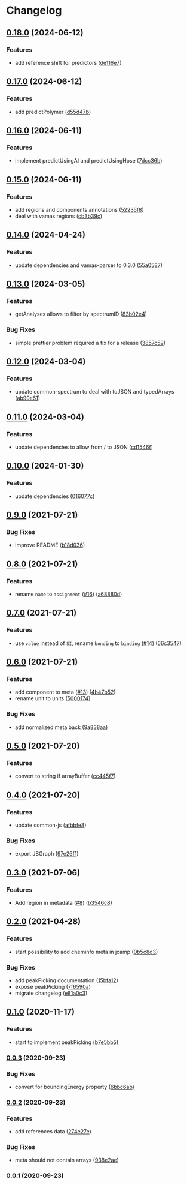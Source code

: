 # Changelog

## [0.18.0](https://github.com/cheminfo/xps-analysis/compare/v0.17.0...v0.18.0) (2024-06-12)


### Features

* add reference shift for predictors ([de116e7](https://github.com/cheminfo/xps-analysis/commit/de116e7f96ab07f7933d7d787a95676efa162310))

## [0.17.0](https://github.com/cheminfo/xps-analysis/compare/v0.16.0...v0.17.0) (2024-06-12)


### Features

* add predictPolymer ([d55d47b](https://github.com/cheminfo/xps-analysis/commit/d55d47b54c185f021655a1a6fb5146038d903083))

## [0.16.0](https://github.com/cheminfo/xps-analysis/compare/v0.15.0...v0.16.0) (2024-06-11)


### Features

* implement predictUsingAI and predictUsingHose ([7dcc36b](https://github.com/cheminfo/xps-analysis/commit/7dcc36bc224ab4aa36c2661c655eb865ce8c21f2))

## [0.15.0](https://github.com/cheminfo/xps-analysis/compare/v0.14.0...v0.15.0) (2024-06-11)


### Features

* add regions and components annotations ([52235f8](https://github.com/cheminfo/xps-analysis/commit/52235f819bf9d2824056731c6a728c89649d2e26))
* deal with vamas regions ([cb3b39c](https://github.com/cheminfo/xps-analysis/commit/cb3b39c8b8a23e6c08fdbf38f727403efeeabd84))

## [0.14.0](https://github.com/cheminfo/xps-analysis/compare/v0.13.0...v0.14.0) (2024-04-24)


### Features

* update dependencies and vamas-parser to 0.3.0 ([55a0587](https://github.com/cheminfo/xps-analysis/commit/55a058774a256d4a890751db9e8885a9d7a6a5bd))

## [0.13.0](https://github.com/cheminfo/xps-analysis/compare/v0.12.0...v0.13.0) (2024-03-05)


### Features

* getAnalyses allows to filter by spectrumID ([83b02e4](https://github.com/cheminfo/xps-analysis/commit/83b02e4565940c8d1a3d6f6f702d96978f74e8a6))


### Bug Fixes

* simple prettier problem required a fix for a release ([3857c52](https://github.com/cheminfo/xps-analysis/commit/3857c528265dea8e7c26a116f530bf846bb05eb2))

## [0.12.0](https://github.com/cheminfo/xps-analysis/compare/v0.11.0...v0.12.0) (2024-03-04)


### Features

* update common-spectrum to deal with toJSON and typedArrays ([ab99e61](https://github.com/cheminfo/xps-analysis/commit/ab99e6126b439c61612f952fa720de5f69b98d7f))

## [0.11.0](https://github.com/cheminfo/xps-analysis/compare/v0.10.0...v0.11.0) (2024-03-04)


### Features

* update dependencies to allow from / to JSON ([cd1546f](https://github.com/cheminfo/xps-analysis/commit/cd1546f4389b0cf0433f483c9aef19fe405dfada))

## [0.10.0](https://github.com/cheminfo/xps-analysis/compare/v0.9.0...v0.10.0) (2024-01-30)


### Features

* update dependencies ([016077c](https://github.com/cheminfo/xps-analysis/commit/016077c1aa7a961fbbbacc950a432344cee8a2dd))

## [0.9.0](https://www.github.com/cheminfo/xps-analysis/compare/v0.8.0...v0.9.0) (2021-07-21)


### Bug Fixes

* improve README ([b18d036](https://www.github.com/cheminfo/xps-analysis/commit/b18d036994810e72a04153d594da1b99dc6646c2))

## [0.8.0](https://www.github.com/cheminfo/xps-analysis/compare/v0.7.0...v0.8.0) (2021-07-21)


### Features

* rename `name` to `assignment` ([#16](https://www.github.com/cheminfo/xps-analysis/issues/16)) ([a68880d](https://www.github.com/cheminfo/xps-analysis/commit/a68880dfba38842adba197a9767d7131049ecc8d))

## [0.7.0](https://www.github.com/cheminfo/xps-analysis/compare/v0.6.0...v0.7.0) (2021-07-21)


### Features

* use `value` instead of `SI`, rename `bonding` to `binding` ([#14](https://www.github.com/cheminfo/xps-analysis/issues/14)) ([66c3547](https://www.github.com/cheminfo/xps-analysis/commit/66c354734f6d97b78fe0c1d1c43fed4178b94008))

## [0.6.0](https://www.github.com/cheminfo/xps-analysis/compare/v0.5.0...v0.6.0) (2021-07-21)


### Features

* add component to meta ([#13](https://www.github.com/cheminfo/xps-analysis/issues/13)) ([4b47b52](https://www.github.com/cheminfo/xps-analysis/commit/4b47b529b44baf6e1720534ace05f22975061efe))
* rename unit to units ([5000174](https://www.github.com/cheminfo/xps-analysis/commit/500017490ecaff09b8a6d8263c4118cff90329fb))


### Bug Fixes

* add normalized meta back ([9a838aa](https://www.github.com/cheminfo/xps-analysis/commit/9a838aa372f4d194db068084cf3cc96301d28ed3))

## [0.5.0](https://www.github.com/cheminfo/xps-analysis/compare/v0.4.0...v0.5.0) (2021-07-20)


### Features

* convert to string if arrayBuffer ([cc445f7](https://www.github.com/cheminfo/xps-analysis/commit/cc445f72ec673a106d62fcbe56bdd07935029e36))

## [0.4.0](https://www.github.com/cheminfo/xps-analysis/compare/v0.3.0...v0.4.0) (2021-07-20)


### Features

* update common-js ([afbbfe8](https://www.github.com/cheminfo/xps-analysis/commit/afbbfe8b1024f59f3bbca96a6a8672211658720d))


### Bug Fixes

* export JSGraph ([97e26f1](https://www.github.com/cheminfo/xps-analysis/commit/97e26f1b9a596c6e538dff61d8d924a19e9335f9))

## [0.3.0](https://www.github.com/cheminfo/xps-analysis/compare/v0.2.0...v0.3.0) (2021-07-06)


### Features

* Add region in metadata ([#8](https://www.github.com/cheminfo/xps-analysis/issues/8)) ([b3546c8](https://www.github.com/cheminfo/xps-analysis/commit/b3546c8e048f8fa4e00510bd9732ed1433b52b71))

## [0.2.0](https://www.github.com/cheminfo/xps-analysis/compare/v0.1.0...v0.2.0) (2021-04-28)


### Features

* start possibility to add cheminfo meta in jcamp ([0b5c8d3](https://www.github.com/cheminfo/xps-analysis/commit/0b5c8d3cd1dd6fbe3c61384ca903577a774f7575))


### Bug Fixes

* add peakPicking documentation ([15bfa12](https://www.github.com/cheminfo/xps-analysis/commit/15bfa1257e8d136fe91aefcf41f0ec6455ca21c7))
* expose peakPicking ([7f6590a](https://www.github.com/cheminfo/xps-analysis/commit/7f6590a7717d739b285a2686ed090150c981ce6b))
* migrate changelog ([e81a0c3](https://www.github.com/cheminfo/xps-analysis/commit/e81a0c319ea328b65db779449b8d30998af83269))

## [0.1.0](https://github.com/cheminfo/xps-analysis/compare/v0.0.3...v0.1.0) (2020-11-17)


### Features

* start to implement peakPicking ([b7e5bb5](https://github.com/cheminfo/xps-analysis/commit/b7e5bb5a2fbeb4894700cf29f53cfff67b8d58c8))

### [0.0.3](https://github.com/cheminfo/xps-analysis/compare/v0.0.2...v0.0.3) (2020-09-23)


### Bug Fixes

* convert for boundingEnergy property ([6bbc6ab](https://github.com/cheminfo/xps-analysis/commit/6bbc6ab933a5b040da3c36557cf19b4b205bd9a9))

### [0.0.2](https://github.com/cheminfo/xps-analysis/compare/v0.0.1...v0.0.2) (2020-09-23)


### Features

* add references data ([274e27e](https://github.com/cheminfo/xps-analysis/commit/274e27e7e993ab8219dc556cc141a73311f013a1))


### Bug Fixes

* meta should not contain arrays ([938e2ae](https://github.com/cheminfo/xps-analysis/commit/938e2aeafbd25288d298e481f0c5f2e2f77c0a1a))

### 0.0.1 (2020-09-23)
